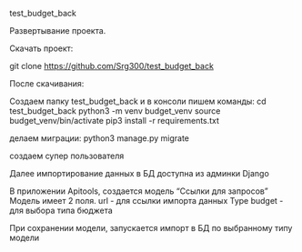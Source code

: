 test_budget_back

Развертывание проекта.

Скачать проект:

git clone https://github.com/Srg300/test_budget_back

После скачивания:

Создаем папку test_budget_back и в консоли пишем команды:
cd test_budget_back
python3 -m venv budget_venv
source budget_venv/bin/activate
pip3 install -r requirements.txt

делаем миграции:
python3 manage.py migrate

создаем супер пользователя

Далее импортирование данных в БД доступна из админки Django

В приложении Apitools, создается модель “Ссылки для запросов”
Модель имеет 2 поля.
url - для ссылки импорта данных
Type budget - для выбора типа бюджета

При сохранении модели, запускается импорт в БД по выбранному типу модели
